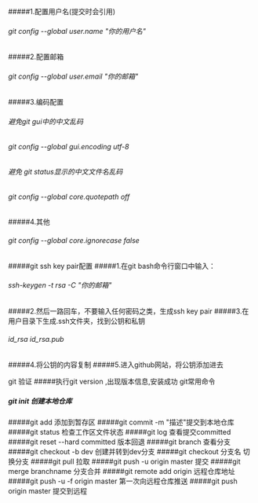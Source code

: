 #####1.配置用户名(提交时会引用)
###### git config --global user.name "你的用户名"
#####2.配置邮箱
###### git config --global user.email "你的邮箱"
#####3.编码配置
###### 避免git gui中的中文乱码
###### git config --global gui.encoding utf-8
###### 避免 git status显示的中文文件名乱码
###### git config --global core.quotepath off
#####4.其他
###### git config --global core.ignorecase false
#####git ssh key pair配置
#####1.在git bash命令行窗口中输入：
###### ssh-keygen -t rsa -C "你的邮箱"
#####2.然后一路回车，不要输入任何密码之类，生成ssh key pair
#####3.在用户目录下生成.ssh文件夹，找到公钥和私钥
###### id_rsa id_rsa.pub
#####4.将公钥的内容复制
#####5.进入github网站，将公钥添加进去

git 验证
#####执行git version ,出现版本信息,安装成功
git常用命令
##### git init 创建本地仓库
#####git add 添加到暂存区
#####git commit -m "描述"提交到本地仓库
#####git status 检查工作区文件状态
#####git log 查看提交committed
#####git reset --hard committed 版本回退
#####git branch 查看分支
#####git checkout -b dev 创建并转到dev分支
#####git checkout 分支名    切换分支
#####git pull 拉取
#####git push -u origin master 提交
#####git merge branchname 分支合并
#####git remote add origin 远程仓库地址
#####git push -u -f origin master 第一次向远程仓库推送
#####git push origin master 提交到远程
